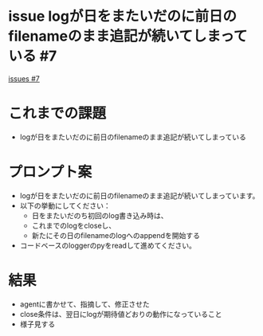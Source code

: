# issue logが日をまたいだのに前日のfilenameのまま追記が続いてしまっている #7
[issues #7](https://github.com/cat2151/cat-active-window-logger/issues/7)

# これまでの課題
- logが日をまたいだのに前日のfilenameのまま追記が続いてしまっている

# プロンプト案
- logが日をまたいだのに前日のfilenameのまま追記が続いてしまっています。
- 以下の挙動にしてください：
    - 日をまたいだのち初回のlog書き込み時は、
    - これまでのlogをcloseし、
    - 新たにその日のfilenameのlogへのappendを開始する
- コードベースのloggerのpyをreadして進めてください。

# 結果
- agentに書かせて、指摘して、修正させた
- close条件は、翌日にlogが期待値どおりの動作になっていること
- 様子見する
